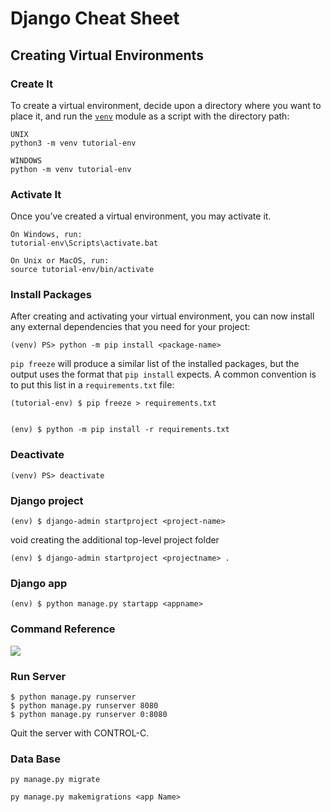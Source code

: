 # Django Cheat Sheet

## Creating Virtual Environments

### Create It

To create a virtual environment, decide upon a directory where you want to place it, and run the [`venv`](https://docs.python.org/3/library/venv.html#module-venv "venv: Creation of virtual environments.") module as a script with the directory path:

```
UNIX
python3 -m venv tutorial-env

WINDOWS
python -m venv tutorial-env
```

### Activate It

Once you’ve created a virtual environment, you may activate it.

```
On Windows, run:
tutorial-env\Scripts\activate.bat

On Unix or MacOS, run:
source tutorial-env/bin/activate
```

### Install Packages

After creating and activating your virtual environment, you can now install any external dependencies that you need for your project:

```
(venv) PS> python -m pip install <package-name>
```

`pip freeze` will produce a similar list of the installed packages, but the output uses the format that `pip install` expects. A common convention is to put this list in a `requirements.txt` file:

```
(tutorial-env) $ pip freeze > requirements.txt


(env) $ python -m pip install -r requirements.txt
```

### Deactivate

```
(venv) PS> deactivate
```

### Django project

```
(env) $ django-admin startproject <project-name>
```

void creating the additional top-level project folder

```
(env) $ django-admin startproject <projectname> .
```

### Django app

```
(env) $ python manage.py startapp <appname>
```

### Command Reference

![](C:\Users\Farid\AppData\Roaming\marktext\images\2022-07-26-18-09-39-image.png)

### Run Server

```
$ python manage.py runserver
$ python manage.py runserver 8080
$ python manage.py runserver 0:8080
```

Quit the server with CONTROL-C.



### Data Base

```
py manage.py migrate

py manage.py makemigrations <app Name>
```

